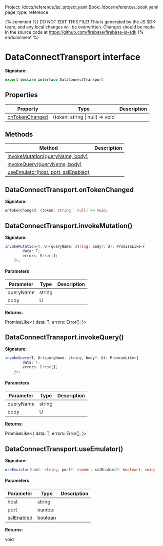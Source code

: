 Project: /docs/reference/js/_project.yaml
Book: /docs/reference/_book.yaml
page_type: reference

{% comment %}
DO NOT EDIT THIS FILE!
This is generated by the JS SDK team, and any local changes will be
overwritten. Changes should be made in the source code at
https://github.com/firebase/firebase-js-sdk
{% endcomment %}

# DataConnectTransport interface
<b>Signature:</b>

```typescript
export declare interface DataConnectTransport 
```

## Properties

|  Property | Type | Description |
|  --- | --- | --- |
|  [onTokenChanged](./data-connect.dataconnecttransport.md#dataconnecttransportontokenchanged) | (token: string \| null) =&gt; void |  |

## Methods

|  Method | Description |
|  --- | --- |
|  [invokeMutation(queryName, body)](./data-connect.dataconnecttransport.md#dataconnecttransportinvokemutation) |  |
|  [invokeQuery(queryName, body)](./data-connect.dataconnecttransport.md#dataconnecttransportinvokequery) |  |
|  [useEmulator(host, port, sslEnabled)](./data-connect.dataconnecttransport.md#dataconnecttransportuseemulator) |  |

## DataConnectTransport.onTokenChanged

<b>Signature:</b>

```typescript
onTokenChanged: (token: string | null) => void;
```

## DataConnectTransport.invokeMutation()

<b>Signature:</b>

```typescript
invokeMutation<T, U>(queryName: string, body?: U): PromiseLike<{
        data: T;
        errors: Error[];
    }>;
```

#### Parameters

|  Parameter | Type | Description |
|  --- | --- | --- |
|  queryName | string |  |
|  body | U |  |

<b>Returns:</b>

PromiseLike&lt;{ data: T; errors: Error\[\]; }&gt;

## DataConnectTransport.invokeQuery()

<b>Signature:</b>

```typescript
invokeQuery<T, U>(queryName: string, body?: U): PromiseLike<{
        data: T;
        errors: Error[];
    }>;
```

#### Parameters

|  Parameter | Type | Description |
|  --- | --- | --- |
|  queryName | string |  |
|  body | U |  |

<b>Returns:</b>

PromiseLike&lt;{ data: T; errors: Error\[\]; }&gt;

## DataConnectTransport.useEmulator()

<b>Signature:</b>

```typescript
useEmulator(host: string, port?: number, sslEnabled?: boolean): void;
```

#### Parameters

|  Parameter | Type | Description |
|  --- | --- | --- |
|  host | string |  |
|  port | number |  |
|  sslEnabled | boolean |  |

<b>Returns:</b>

void

